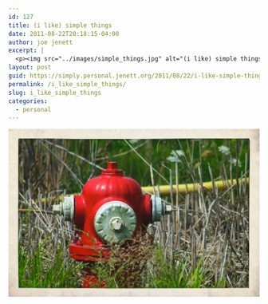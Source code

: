 ```yaml
---
id: 127
title: (i like) simple things
date: 2011-08-22T20:18:15-04:00
author: joe jenett
excerpt: |
  <p><img src="../images/simple_things.jpg" alt="(i like) simple things" style="border:none;"></p>
layout: post
guid: https://simply.personal.jenett.org/2011/08/22/i-like-simple-things/
permalink: /i_like_simple_things/
slug: i_like_simple_things
categories:
  - personal
---
```

<img src="../images/simple_things.jpg" alt="(i like) simple things" style="border:none;">